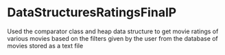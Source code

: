 # DataStructuresRatingsFinalP
Used the comparator class and heap data structure to get movie ratings of various movies based on the filters given by the user from the database of movies stored as a text file 

